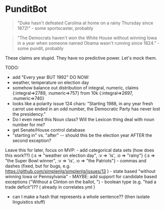 PunditBot
=========

> "Duke hasn't defeated Carolina at home on a rainy Thursday since 1872!" - some sportscaster, probably

> "The Democrats haven't won the White House without winning Iowa in a year when someone named Obama wasn't running since 1824." - some pundit, probably

These claims are stupid. They have no predictive power. Let's mock them.

TODO:
  - add "Every year BUT 1992"
  DO NOW: 
  - weather, temperature on election day
  - somehow balance out distribution of integral, numeric, claims {:integral=>2789, :numeric=>757} from 10k
                                                                  {:integral=>2697, :numeric=>740}
  - looks like a polarity issue 124 chars: "Starting 1988, in any year fresh carrot use ended in an odd number, the Democratic Party has never lost the presidency."
  - Do I even need this Noun class? Will the Lexicon thing deal with noun number for me?
  - get Senate/House control database
  - "starting in" vs. "after" -- should this be the election year AFTER the second exception?


Leave this for later, focus on MVP:
    - add categorical data sets (how does this work??) {:s => "weather on election day", :v => 'is', :o => "rainy"} {:s => "the Super Bowl winner", :v => 'is', :o => "the Patriots"}
    - commas and dashes (fixed, but for bugs, e.g. https://github.com/simplenlg/simplenlg/issues/13 )
    - state based "without winning Iowa or Pennsylvania"
    - MAYBE: add support for candidate based exceptions ("Without a Clinton on the ballot, ")
    - boolean type (e.g. "had a trade deficit")?? ( already in correlates.yml )
  - can I make a hash that represents a whole sentence?? (then isolate linguistics stuff)
